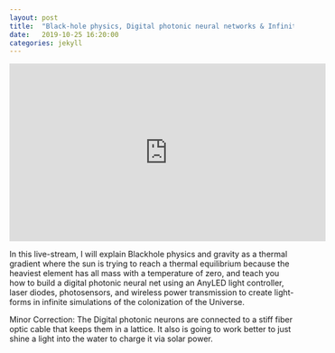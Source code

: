 ```yaml
---
layout: post
title:  "Black-hole physics, Digital photonic neural networks & Infinite Supercomputer simulations explained."
date:   2019-10-25 16:20:00
categories: jekyll
---
```


<iframe width="560" height="315" src="https://www.youtube.com/embed/CgLaoHLpT1Q" frameborder="0" allow="accelerometer; autoplay; encrypted-media; gyroscope; picture-in-picture" allowfullscreen></iframe>

In this live-stream, I will explain Blackhole physics and gravity as a thermal gradient where the sun is trying to reach a thermal equilibrium because the heaviest element has all mass with a temperature of zero, and teach you how to build a digital photonic neural net using an AnyLED light controller, laser diodes, photosensors, and wireless power transmission to create light-forms in infinite simulations of the colonization of the Universe.

Minor Correction: The Digital photonic neurons are connected to a stiff fiber optic cable that keeps them in a lattice. It also is going to work better to just shine a light into the water to charge it via solar power.
